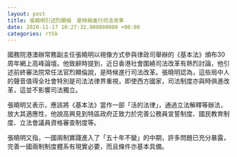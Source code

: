 ```yaml
---
layout: post
title: 張曉明引述烈顯倫　是時候進行司法改革
date: 2020-11-17 10:27:32.000000000 +08:00
categories: rthk
---
```


國務院港澳辦常務副主任張曉明以視像方式參與律政司舉辦的《基本法》頒布30周年網上高峰論壇。他致辭時提到，近日香港社會圍繞司法改革有熱烈討論，他引述前終審法院常任法官烈顯倫說，是時候進行司法改革。張曉明認為，這些局中人的聲音值得全社會特別是司法法律界重視，即使西方國家，司法制度亦與時俱進改革，這並不影響司法獨立。

張曉明又表示，應該將《基本法》當作一部「活的法律」，通過立法解釋等辦法，放大其適應性，他說高興見到特區政府正致力於完善公務員宣誓制度、國民教育制度、立法會議員資格審查制度等。

張曉明又指，一國兩制實踐進入了「五十年不變」的中期，許多問題已充分暴露，完善一國兩制制度體系有現實必要，而且條件亦基本具備。
